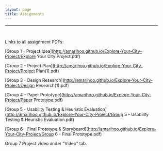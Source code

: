 ```yaml
---
layout: page
title: Assignments
---
```

---
<br>

Links to all assignment PDFs:

[Group 1 - Project Idea](http://amarihoo.github.io/Explore-Your-City-Project/Explore Your City Project.pdf)

[Group 2 - Project Plan](http://amarihoo.github.io/Explore-Your-City-Project/Project Plan(1).pdf)

[Group 3 - Design Research](http://amarihoo.github.io/Explore-Your-City-Project/Design Research(1).pdf)

[Group 4 - Paper Prototype](http://amarihoo.github.io/Explore-Your-City-Project/Paper Prototype.pdf)

[Group 5 - Usability Testing & Heuristic Evaluation](http://amarihoo.github.io/Explore-Your-City-Project/Group 5 - Usability 
Testing & Heuristic Evaluation.pdf)

[Group 6 - Final Prototype & Storyboard](http://amarihoo.github.io/Explore-Your-City-Project/Group 6 - Final Prototype.pdf)

Group 7 Project video under "Video" tab.

 
        
      
